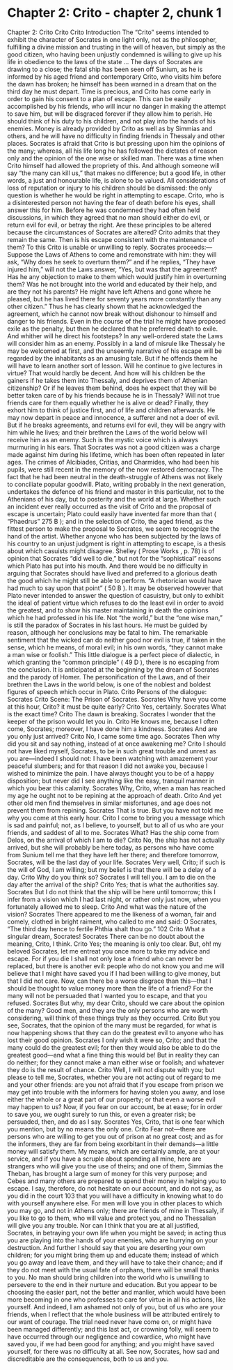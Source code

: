 # Chapter 2: Crito - chapter 2, chunk 1

Chapter 2: Crito Crito Crito Introduction The “Crito” seems intended to exhibit the character of Socrates in one light only, not as the philosopher, fulfilling a divine mission and trusting in the will of heaven, but simply as the good citizen, who having been unjustly condemned is willing to give up his life in obedience to the laws of the state⁠ ⁠… The days of Socrates are drawing to a close; the fatal ship has been seen off Sunium, as he is informed by his aged friend and contemporary Crito, who visits him before the dawn has broken; he himself has been warned in a dream that on the third day he must depart. Time is precious, and Crito has come early in order to gain his consent to a plan of escape. This can be easily accomplished by his friends, who will incur no danger in making the attempt to save him, but will be disgraced forever if they allow him to perish. He should think of his duty to his children, and not play into the hands of his enemies. Money is already provided by Crito as well as by Simmias and others, and he will have no difficulty in finding friends in Thessaly and other places. Socrates is afraid that Crito is but pressing upon him the opinions of the many; whereas, all his life long he has followed the dictates of reason only and the opinion of the one wise or skilled man. There was a time when Crito himself had allowed the propriety of this. And although someone will say “the many can kill us,” that makes no difference; but a good life, in other words, a just and honourable life, is alone to be valued. All considerations of loss of reputation or injury to his children should be dismissed: the only question is whether he would be right in attempting to escape. Crito, who is a disinterested person not having the fear of death before his eyes, shall answer this for him. Before he was condemned they had often held discussions, in which they agreed that no man should either do evil, or return evil for evil, or betray the right. Are these principles to be altered because the circumstances of Socrates are altered? Crito admits that they remain the same. Then is his escape consistent with the maintenance of them? To this Crito is unable or unwilling to reply. Socrates proceeds:⁠—Suppose the Laws of Athens to come and remonstrate with him: they will ask, “Why does he seek to overturn them?” and if he replies, “They have injured him,” will not the Laws answer, “Yes, but was that the agreement? Has he any objection to make to them which would justify him in overturning them? Was he not brought into the world and educated by their help, and are they not his parents? He might have left Athens and gone where he pleased, but he has lived there for seventy years more constantly than any other citizen.” Thus he has clearly shown that he acknowledged the agreement, which he cannot now break without dishonour to himself and danger to his friends. Even in the course of the trial he might have proposed exile as the penalty, but then he declared that he preferred death to exile. And whither will he direct his footsteps? In any well-ordered state the Laws will consider him as an enemy. Possibly in a land of misrule like Thessaly he may be welcomed at first, and the unseemly narrative of his escape will be regarded by the inhabitants as an amusing tale. But if he offends them he will have to learn another sort of lesson. Will he continue to give lectures in virtue? That would hardly be decent. And how will his children be the gainers if he takes them into Thessaly, and deprives them of Athenian citizenship? Or if he leaves them behind, does he expect that they will be better taken care of by his friends because he is in Thessaly? Will not true friends care for them equally whether he is alive or dead? Finally, they exhort him to think of justice first, and of life and children afterwards. He may now depart in peace and innocence, a sufferer and not a doer of evil. But if he breaks agreements, and returns evil for evil, they will be angry with him while he lives; and their brethren the Laws of the world below will receive him as an enemy. Such is the mystic voice which is always murmuring in his ears. That Socrates was not a good citizen was a charge made against him during his lifetime, which has been often repeated in later ages. The crimes of Alcibiades, Critias, and Charmides, who had been his pupils, were still recent in the memory of the now restored democracy. The fact that he had been neutral in the death-struggle of Athens was not likely to conciliate popular goodwill. Plato, writing probably in the next generation, undertakes the defence of his friend and master in this particular, not to the Athenians of his day, but to posterity and the world at large. Whether such an incident ever really occurred as the visit of Crito and the proposal of escape is uncertain; Plato could easily have invented far more than that ( “Phaedrus” 275 B ); and in the selection of Crito, the aged friend, as the fittest person to make the proposal to Socrates, we seem to recognize the hand of the artist. Whether anyone who has been subjected by the laws of his country to an unjust judgment is right in attempting to escape, is a thesis about which casuists might disagree. Shelley ( Prose Works , p. 78) is of opinion that Socrates “did well to die,” but not for the “sophistical” reasons which Plato has put into his mouth. And there would be no difficulty in arguing that Socrates should have lived and preferred to a glorious death the good which he might still be able to perform. “A rhetorician would have had much to say upon that point” ( 50 B ). It may be observed however that Plato never intended to answer the question of casuistry, but only to exhibit the ideal of patient virtue which refuses to do the least evil in order to avoid the greatest, and to show his master maintaining in death the opinions which he had professed in his life. Not “the world,” but the “one wise man,” is still the paradox of Socrates in his last hours. He must be guided by reason, although her conclusions may be fatal to him. The remarkable sentiment that the wicked can do neither good nor evil is true, if taken in the sense, which he means, of moral evil; in his own words, “they cannot make a man wise or foolish.” This little dialogue is a perfect piece of dialectic, in which granting the “common principle” ( 49 D ), there is no escaping from the conclusion. It is anticipated at the beginning by the dream of Socrates and the parody of Homer. The personification of the Laws, and of their brethren the Laws in the world below, is one of the noblest and boldest figures of speech which occur in Plato. Crito Persons of the dialogue: Socrates Crito Scene: The Prison of Socrates. Socrates Why have you come at this hour, Crito? it must be quite early? Crito Yes, certainly. Socrates What is the exact time? Crito The dawn is breaking. Socrates I wonder that the keeper of the prison would let you in. Crito He knows me, because I often come, Socrates; moreover, I have done him a kindness. Socrates And are you only just arrived? Crito No, I came some time ago. Socrates Then why did you sit and say nothing, instead of at once awakening me? Crito I should not have liked myself, Socrates, to be in such great trouble and unrest as you are⁠—indeed I should not: I have been watching with amazement your peaceful slumbers; and for that reason I did not awake you, because I wished to minimize the pain. I have always thought you to be of a happy disposition; but never did I see anything like the easy, tranquil manner in which you bear this calamity. Socrates Why, Crito, when a man has reached my age he ought not to be repining at the approach of death. Crito And yet other old men find themselves in similar misfortunes, and age does not prevent them from repining. Socrates That is true. But you have not told me why you come at this early hour. Crito I come to bring you a message which is sad and painful; not, as I believe, to yourself, but to all of us who are your friends, and saddest of all to me. Socrates What? Has the ship come from Delos, on the arrival of which I am to die? Crito No, the ship has not actually arrived, but she will probably be here today, as persons who have come from Sunium tell me that they have left her there; and therefore tomorrow, Socrates, will be the last day of your life. Socrates Very well, Crito; if such is the will of God, I am willing; but my belief is that there will be a delay of a day. Crito Why do you think so? Socrates I will tell you. I am to die on the day after the arrival of the ship? Crito Yes; that is what the authorities say. Socrates But I do not think that the ship will be here until tomorrow; this I infer from a vision which I had last night, or rather only just now, when you fortunately allowed me to sleep. Crito And what was the nature of the vision? Socrates There appeared to me the likeness of a woman, fair and comely, clothed in bright raiment, who called to me and said: O Socrates, “The third day hence to fertile Phthia shalt thou go.” 102 Crito What a singular dream, Socrates! Socrates There can be no doubt about the meaning, Crito, I think. Crito Yes; the meaning is only too clear. But, oh! my beloved Socrates, let me entreat you once more to take my advice and escape. For if you die I shall not only lose a friend who can never be replaced, but there is another evil: people who do not know you and me will believe that I might have saved you if I had been willing to give money, but that I did not care. Now, can there be a worse disgrace than this⁠—that I should be thought to value money more than the life of a friend? For the many will not be persuaded that I wanted you to escape, and that you refused. Socrates But why, my dear Crito, should we care about the opinion of the many? Good men, and they are the only persons who are worth considering, will think of these things truly as they occurred. Crito But you see, Socrates, that the opinion of the many must be regarded, for what is now happening shows that they can do the greatest evil to anyone who has lost their good opinion. Socrates I only wish it were so, Crito; and that the many could do the greatest evil; for then they would also be able to do the greatest good⁠—and what a fine thing this would be! But in reality they can do neither; for they cannot make a man either wise or foolish; and whatever they do is the result of chance. Crito Well, I will not dispute with you; but please to tell me, Socrates, whether you are not acting out of regard to me and your other friends: are you not afraid that if you escape from prison we may get into trouble with the informers for having stolen you away, and lose either the whole or a great part of our property; or that even a worse evil may happen to us? Now, if you fear on our account, be at ease; for in order to save you, we ought surely to run this, or even a greater risk; be persuaded, then, and do as I say. Socrates Yes, Crito, that is one fear which you mention, but by no means the only one. Crito Fear not⁠—there are persons who are willing to get you out of prison at no great cost; and as for the informers, they are far from being exorbitant in their demands⁠—a little money will satisfy them. My means, which are certainly ample, are at your service, and if you have a scruple about spending all mine, here are strangers who will give you the use of theirs; and one of them, Simmias the Theban, has brought a large sum of money for this very purpose; and Cebes and many others are prepared to spend their money in helping you to escape. I say, therefore, do not hesitate on our account, and do not say, as you did in the court 103 that you will have a difficulty in knowing what to do with yourself anywhere else. For men will love you in other places to which you may go, and not in Athens only; there are friends of mine in Thessaly, if you like to go to them, who will value and protect you, and no Thessalian will give you any trouble. Nor can I think that you are at all justified, Socrates, in betraying your own life when you might be saved; in acting thus you are playing into the hands of your enemies, who are hurrying on your destruction. And further I should say that you are deserting your own children; for you might bring them up and educate them; instead of which you go away and leave them, and they will have to take their chance; and if they do not meet with the usual fate of orphans, there will be small thanks to you. No man should bring children into the world who is unwilling to persevere to the end in their nurture and education. But you appear to be choosing the easier part, not the better and manlier, which would have been more becoming in one who professes to care for virtue in all his actions, like yourself. And indeed, I am ashamed not only of you, but of us who are your friends, when I reflect that the whole business will be attributed entirely to our want of courage. The trial need never have come on, or might have been managed differently; and this last act, or crowning folly, will seem to have occurred through our negligence and cowardice, who might have saved you, if we had been good for anything; and you might have saved yourself, for there was no difficulty at all. See now, Socrates, how sad and discreditable are the consequences, both to us and you.